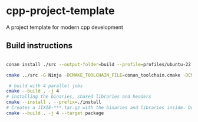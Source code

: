 # cpp-project-template
A project template for modern cpp development

## Build instructions
```bash

conan install ./src --output-folder=build --profile=profiles/ubuntu-22.04.gcc.release.conan-profile

cmake ../src -G Ninja -DCMAKE_TOOLCHAIN_FILE=conan_toolchain.cmake -DCMAKE_BUILD_TYPE=Release

 # build with 4 parallel jobs
cmake --build . -j 4
# installing the binaries, shared libraries and headers
cmake --install . --prefix=./install 
# Creates a JIXIE-***.tar.gz with the binaries and libraries inside. Doesn't require building or installing beforehand.
cmake --build . -j 4 --target package 
``` 